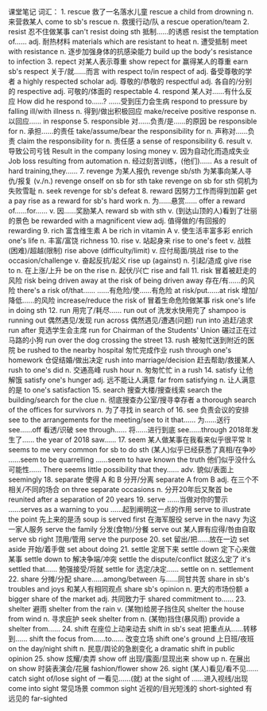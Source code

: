 课堂笔记
词汇：
    1.  rescue
        救了一名落水儿童            rescue a child from drowning
        n. 来营救某人               come to sb's rescue
        n. 救援行动/队              a rescue operation/team
    2.  resist
        忍不住做某事                can't resist doing sth
        抵制......的诱惑            resist the temptation of......
        adj. 耐热材料               materials which are resistant to heat
        n. 遭受抵制                 meet with resistance
        n. 逐步加强身体的抗感染能力 build up the body's resistance to infection
    3.  repect
        对某人表示尊重              show repect for
        赢得某人的尊重              earn sb's respect
        关于/就......而言           with respect to/in respect of
        adj. 备受尊敬的学者         a highly respected scholar
        adj. 尊敬的/恭敬的          respectful
        adj. 各自的/分别的          respective
        adj. 可敬的/体面的          respectable
    4.  respond
        某人对......有什么反应      How did he respond to......?
        ......受到压力会生病        respond to pressure by falling ill/with illness
        n. 得到/做出积极回应        make/receive positive response
        n. 以回应......             in response
    5.  responsible
        对......负责/是......的原因     be responsible for
        n. 承担......的责任             take/assume/bear the responsibility for
        n. 声称对......负责             claim the responsibility for
        n. 责任感                       a sense of responsibility
    6.  result
        v. 导致公司亏钱                 Result in the company losing money
        v. 因为自动化而造成失业         Job loss resulting from automation
        n. 经过刻苦训练，(他们)......   As a result of hard training,they......
    7.  revenge
        为某人报仇                      revenge sb/sth
        为某事向某人寻仇/报复 (v./n.)   revenge onself on sb for sth
                                        take revenge on sb for sth
        伺机为失败雪耻 n.               seek revenge for sb's defeat
    8.  reward
        因努力工作而得到加薪                get a pay rise as a reward for sb's hard work
        n. 为......悬赏......               offer a reward of......for......
        v. 因......奖励某人                 reward sb with sth
        v. (到达山顶的人)看到了壮丽的景色   be rewarded with a magnificent view
        adj. 值得做的/有回报的              rewarding
    9.  rich
        富含维生素 A            be rich in vitamin A
        v. 使生活丰富多彩       enrich one's life
        n. 丰富/富饶            richness
    10. rise
        v. 站起身来                 rise to one's feet
        v. 战胜(困难)/超越(限制)    rise above (difficulty/limit)
        v. 应付局面/挑战            rise to the occasion/challenge
        v. 奋起反抗/起义            rise up (against)
        n. 引起/造成                give rise to
        n. 在上涨/上升              be on the rise
        n. 起伏/兴亡                rise and fall
    11. risk
        冒着被赶走的风险                risk being driven away
                                        at the risk of being driven away
        存在/有......的风险             there's a risk of/that......
        ......有危险/使......有危险     at risk/put......at risk
        增加/降低......的风险           increase/reduce the risk of
        冒着生命危险做某事              risk one's life in doing sth
    12. run
        用完了/耗尽......       run out of
        洗发水快用完了          shampoo is running out
        偶然遇见/发现           run across
        偶然遇见/遭遇(问题)     run into
        追赶/追求               run after
        竞选学生会主席          run for Chairman of the Students' Union
        碾过正在过马路的小狗    run over the dog crossing the street
    13. rush
        被匆忙送到附近的医院    be rushed to the nearby hospital
        匆忙完成作业            rush through one's homework
        仓促结婚/做出决定       rush into marriage/decision
        赶去帮助/救援某人       rush to one's did
        n. 交通高峰             rush hour
        n. 匆匆忙忙             in a rush
    14. satisfy
        让他解饿                satisfy one's hunger
        adj. 远不能让人满意     far from satisfying
        n. 让人满意的是         to one's satisfaction
    15. search
        搜查大楼/搜查线索               search the building/search for the clue
        n. 彻底搜查办公室/搜寻幸存者    a thorough search of the offices for survivors
        n. 为了寻找                     in search of
    16. see
        负责会议的安排          see to the arrangements for the meeting/see to it that......
        为......送行            see......off
        看透/识破               see through......
        将......进行到底        see......through
        2018年发生了......      the year of 2018 saw......
    17. seem
        某人做某事在我看来似乎很平常    It seems to me very common for sb to do sth
        (某人)似乎已经获悉了真相/在争吵 ......seem to be quarrelling
                                        ......seem to have known the truth
        他们似乎没什么可能性......      There seems little possibility that they......
        adv. 貌似/表面上                seemingly
    18. separate
        使得 A 和 B 分开/分离           separate A from B
        adj. 在三个不相关/不同的场合    on three separate occasions
        n. 分开20年后又聚首             be reunited after a separation of 20 years
    19. serve
        ......当做对你的警示            ......serves as a warning to you
        ......起到阐明这一点的作用      serve to illustrate the point
        先上来的是汤                    soup is served first
        在海军服役                      serve in the navy
        为这一家人服务                  serve the family
        分发(食物)/分餐                 serve out
        某人罪有应得/咎由自取           serve sb right
        顶用/管用                       serve the purpose
    20. set
        留出/把......放在一边           set aside
        开始/着手做                     set about doing
    21. settle
        定居下来            settle down
        定下心来做某事      settle down to
        解决争端/冲突       settle the dispute/conflict
        就这么定了          it's settled that......
        勉强接受/将就       settle for
        选定/决定......     settle on
        n.                  settlement
    22. share
        分摊/分配           share......among/between
        与......同甘共苦    share in sb's troubles and joys
        和某人有相同观点    share sb's opinion
        n. 更大的市场份额   a bigger share of the market
        adj. 共同致力于     shared commitment to......
    23. shelter
        避雨                    shelter from the rain
        v. (某物)给房子挡住风   shelter the house from wind
        n. 寻求庇护             seek shelter from
        n. (某物)挡住(暴风雨)   provide a shelter from......
    24. shift
        在座位上动来动去            shift in sb's seat
        把重点从......转移到......  shift the focus from......to......
        改变立场                    shift one's ground
        上日班/夜班                 on the day/night shift
        n. 民意/舆论的急剧变化      a dramatic shift in public opinion
    25. show
        炫耀/卖弄                   show off
        出现/露面/显现出来          show up
        n. 在展出                   on show
        时装表演会/花展             fashion/flower show
    26. sight
        (某人)看见/看不见......     catch sight of/lose sight of
        一看见......(就)            at the sight of
        ......进入视线/出现         come into sight
        常见场景                    common sight
        近视的/目光短浅的           short-sighted
        有远见的                    far-sighted